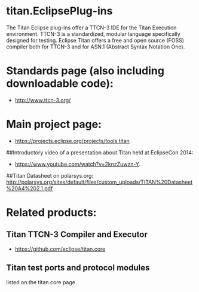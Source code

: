 # titan.EclipsePlug-ins

The Titan Eclipse plug-ins offer a TTCN-3 IDE for the Titan Execution environment.
TTCN-3 is a standardized, modular language specifically designed for testing. 
Eclipse Titan offers a free and open source (FOSS) compiler both for TTCN-3 and for 
ASN.1 (Abstract Syntax Notation One).

# Standards page (also including downloadable code):

* http://www.ttcn-3.org/

# Main project page:

* https://projects.eclipse.org/projects/tools.titan

##Introductory video of a presentation about Titan held at EclipseCon 2014: 
* https://www.youtube.com/watch?v=2knzZuwzn-Y.

##Titan Datasheet on polarsys.org:
http://polarsys.org/sites/default/files/custom_uploads/TITAN%20Datasheet%20A4%202.1.pdf


# Related products:

## Titan TTCN-3 Compiler and Executor 

* https://github.com/eclipse/titan.core
 
## Titan test ports and protocol modules

listed on the titan.core page 

 
